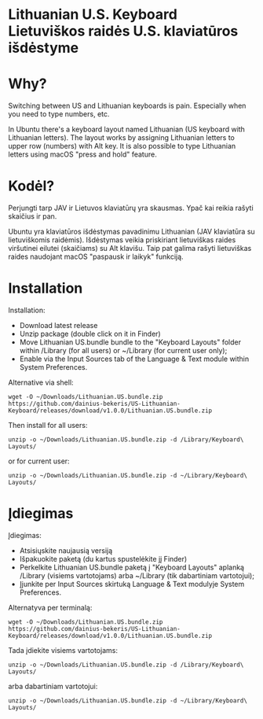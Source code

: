 # Lithuanian U.S. Keyboard<br>Lietuviškos raidės U.S. klaviatūros išdėstyme

Why?
====

Switching between US and Lithuanian keyboards is pain. Especially when you need to type numbers, etc.

In Ubuntu there's a keyboard layout named Lithuanian (US keyboard with Lithuanian letters).
The layout works by assigning Lithuanian letters to upper row (numbers) with Alt key.
It is also possible to type Lithuanian letters using macOS "press and hold" feature.

Kodėl?
======

Perjungti tarp JAV ir Lietuvos klaviatūrų yra skausmas. Ypač kai reikia rašyti skaičius ir pan.

Ubuntu yra klaviatūros išdėstymas pavadinimu Lithuanian (JAV klaviatūra su lietuviškomis raidėmis).
Išdėstymas veikia priskiriant lietuviškas raides viršutinei eilutei (skaičiams) su Alt klavišu.
Taip pat galima rašyti lietuviškas raides naudojant macOS "paspausk ir laikyk" funkciją.

Installation
============

Installation:
- Download latest release
- Unzip package (double click on it in Finder)
- Move Lithuanian US.bundle bundle to the "Keyboard Layouts" folder within /Library (for all users)
  or ~/Library (for current user only);
- Enable via the Input Sources tab of the Language & Text module within System Preferences.

Alternative via shell:

    wget -O ~/Downloads/Lithuanian.US.bundle.zip https://github.com/dainius-bekeris/US-Lithuanian-Keyboard/releases/download/v1.0.0/Lithuanian.US.bundle.zip

Then install for all users:

    unzip -o ~/Downloads/Lithuanian.US.bundle.zip -d /Library/Keyboard\ Layouts/

or for current user:

    unzip -o ~/Downloads/Lithuanian.US.bundle.zip -d ~/Library/Keyboard\ Layouts/


Įdiegimas
=========

Įdiegimas:
- Atsisiųskite naujausią versiją
- Išpakuokite paketą (du kartus spustelėkite jį Finder)
- Perkelkite Lithuanian US.bundle paketą į "Keyboard Layouts" aplanką /Library (visiems vartotojams)
  arba ~/Library (tik dabartiniam vartotojui);
- Įjunkite per Input Sources skirtuką Language & Text modulyje System Preferences.

Alternatyva per terminalą:

    wget -O ~/Downloads/Lithuanian.US.bundle.zip https://github.com/dainius-bekeris/US-Lithuanian-Keyboard/releases/download/v1.0.0/Lithuanian.US.bundle.zip

Tada įdiekite visiems vartotojams:

    unzip -o ~/Downloads/Lithuanian.US.bundle.zip -d /Library/Keyboard\ Layouts/

arba dabartiniam vartotojui:

    unzip -o ~/Downloads/Lithuanian.US.bundle.zip -d ~/Library/Keyboard\ Layouts/

